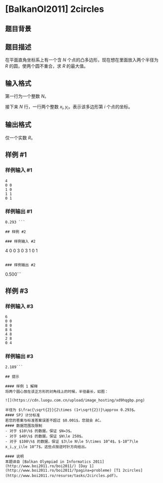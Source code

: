 # [BalkanOI2011] 2circles

## 题目背景



## 题目描述

在平面直角坐标系上有一个含 $N$ 个点的凸多边形，现在想在里面放入两个半径为 $R$ 的圆，使两个圆不重合，求 $R$ 的最大值。

## 输入格式

第一行为一个整数 $N$。

接下来 $N$ 行，一行两个整数 $x_i,y_i$，表示该多边形第 $i$ 个点的坐标。 

## 输出格式

仅一个实数 $R$。

## 样例 #1

### 样例输入 #1
```
4
0 0
1 0
1 1
0 1
```

### 样例输出 #1

```
0.293 ```

## 样例 #2

### 样例输入 #2
```
4
0 0
3 0
3 1
0 1
```

### 样例输出 #2

```
0.500```

## 样例 #3

### 样例输入 #3
```
6
0 0
8 0
8 6
4 8
2 8
0 4
```

### 样例输出 #3

```
2.189```

## 提示

#### 样例 1 解释
将两个圆心放在该正方形的对角线上的时候，半径最长，如图：

![](https://cdn.luogu.com.cn/upload/image_hosting/xd9hqgbp.png)

半径为 $\frac{\sqrt{2}}{2\times (1+\sqrt{2})}\approx 0.293$。
#### SPJ 计分标准
若您的答案与标准答案误差不超过 $0.001$，您就会 AC。
#### 数据范围及限制
- 对于 $10\%$ 的数据，保证 $N=3$。
- 对于 $40\%$ 的数据，保证 $N\le 250$。
- 对于 $100\%$ 的数据，保证 $3\le N\le 5\times 10^4$，$-10^7\le x_i,y_i\le 10^7$，这些点按逆时针方向给出。

#### 说明
本题译自 [Balkan Olympiad in Informatics 2011](http://www.boi2011.ro/boi2011/) [Day 1](http://www.boi2011.ro/boi2011/?pagina=probleme) [T1 2circles](http://www.boi2011.ro/resurse/tasks/2circles.pdf)。
